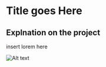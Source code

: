 # Title goes Here

## Explnation on the project

insert lorem here

![Alt text](https://avatars.githubusercontent.com/u/229410804?v=4)